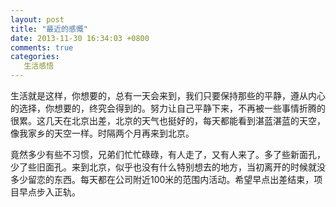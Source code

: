 ```yaml
---
layout: post
title: "最近的感慨"
date: 2013-11-30 16:34:03 +0800
comments: true
categories: 
   生活感悟
---
```

  生活就是这样，你想要的，总有一天会来到，我们只要保持那些的平静，遵从内心的选择，你想要的，终究会得到的。努力让自己平静下来，不再被一些事情折腾的很累。这几天在北京出差，北京的天气也挺好的，每天都能看到湛蓝湛蓝的天空，像我家乡的天空一样。时隔两个月再来到北京。
  
  竟然多少有些不习惯，兄弟们忙忙碌碌，有人走了，又有人来了。多了些新面孔，少了些旧面孔。来到北京，似乎也没有什么特别想去的地方，当初离开的时候就没多少留恋的东西。每天都在公司附近100米的范围内活动。希望早点出差结束，项目早点步入正轨。
	   

